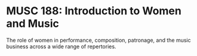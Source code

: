# MUSC 188: Introduction to Women and Music

The role of women in performance, composition, patronage, and the music business across a wide range of repertories.